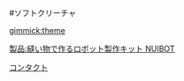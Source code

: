 #ソフトクリーチャ

[gimmick:theme](cerulean)

[製品:縫い物で作るロボット製作キット NUIBOT](product_nuibot.md)

[コンタクト](contact.md)
